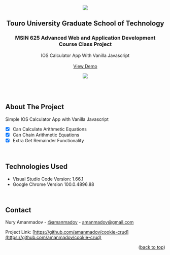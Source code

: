 <div align="center">
<p align="center"><img src="https://img.shields.io/badge/License-MIT-yellow.svg"></p>


  <h2 align="center">Touro University Graduate School of Technology</h2>
  <h3 align="center">MSIN 625 Advanced Web and Application Development Course Class Project</h3>

  <p align="center">
    IOS Calculator App With Vanilla Javascript
    <br/> <br/>
    <a href="https://amanmadov.github.io/ios-calculator/index.html">View Demo</a>
  </p>
</div>


<p align="center"><img src="https://amanmadov.github.io/ios-calculator/images/screenshot.png"></p>

<br/><br/>

<!-- ABOUT THE PROJECT -->
## About The Project

Simple IOS Calculator App with Vanilla Javascript

- [x] Can Calculate Arithmetic Equations
- [x] Can Chain Arithmetic Equations
- [x] Extra Get Remainder Functionality

<br/>

## Technologies Used
 - Visual Studio Code Version: 1.66.1
 - Google Chrome Version 100.0.4896.88

<br/>


<!-- CONTACT -->
## Contact

Nury Amanmadov - [@amanmadov](https://twitter.com/amanmadov) - amanmadov@gmail.com

Project Link: [https://github.com/amanmadov/cookie-crud](https://github.com/amanmadov/cookie-crud)

<p align="right">(<a href="#top">back to top</a>)</p>
